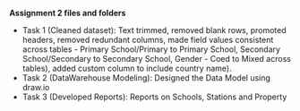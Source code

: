 **Assignment 2 files and folders**
 - Task 1 (Cleaned dataset): Text trimmed, removed blank rows, promoted headers, removed redundant columns, made field values consistent across tables - Primary School/Primary to Primary School, Secondary School/Secondary to Secondary School, Gender - Coed to Mixed across tables), added custom column to include country name).
 - Task 2 (DataWarehouse Modeling): Designed the Data Model using draw.io
 - Task 3 (Developed Reports): Reports on Schools, Stations and Property
 

